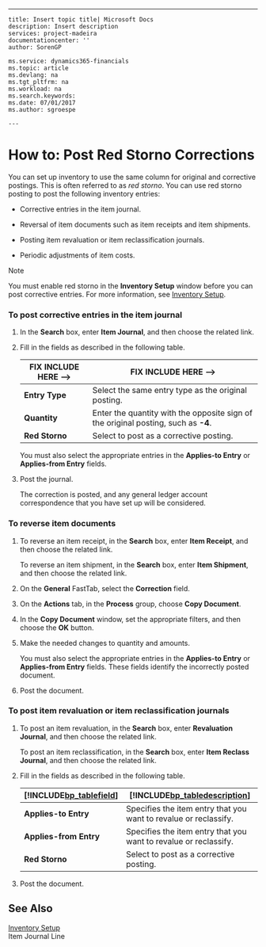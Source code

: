 ---
    title: Insert topic title| Microsoft Docs
    description: Insert description
    services: project-madeira
    documentationcenter: ''
    author: SorenGP

    ms.service: dynamics365-financials
    ms.topic: article
    ms.devlang: na
    ms.tgt_pltfrm: na
    ms.workload: na
    ms.search.keywords:
    ms.date: 07/01/2017
    ms.author: sgroespe

    ---
# How to: Post Red Storno Corrections
You can set up inventory to use the same column for original and corrective postings. This is often referred to as *red storno*. You can use red storno posting to post the following inventory entries:  
  
-   Corrective entries in the item journal.  
  
-   Reversal of item documents such as item receipts and item shipments.  
  
-   Posting item revaluation or item reclassification journals.  
  
-   Periodic adjustments of item costs.  
  
> [!NOTE]  
>  You must enable red storno in the **Inventory Setup** window before you can post corrective entries. For more information, see [Inventory Setup](../../LocalFunctionalityForMicrosoftDynamicsNav2016/Russia/inventory-setup.md).  
  
### To post corrective entries in the item journal  
  
1.  In the **Search** box, enter **Item Journal**, and then choose the related link.  
  
2.  Fill in the fields as described in the following table.  
  
    |FIX INCLUDE HERE<!--FIX INCLUDE HERE<!--[!INCLUDE[bp_tablefield](../../ApplicationDesign/includes/bp_tablefield_md.md)] --> -->|FIX INCLUDE HERE<!--FIX INCLUDE HERE<!--[!INCLUDE[bp_tabledescription](../../ApplicationDesign/includes/bp_tabledescription_md.md)] --> -->|  
    |---------------------------------|---------------------------------------|  
    |**Entry Type**|Select the same entry type as the original posting.|  
    |**Quantity**|Enter the quantity with the opposite sign of the original posting, such as **\-4**.|  
    |**Red Storno**|Select to post as a corrective posting.|  
  
     You must also select the appropriate entries in the **Applies\-to Entry** or **Applies\-from Entry** fields.  
  
3.  Post the journal.  
  
     The correction is posted, and any general ledger account correspondence that you have set up will be considered.  
  
### To reverse item documents  
  
1.  To reverse an item receipt, in the **Search** box, enter **Item Receipt**, and then choose the related link.  
  
     To reverse an item shipment, in the **Search** box, enter **Item Shipment**, and then choose the related link.  
  
2.  On the **General** FastTab, select the **Correction** field.  
  
3.  On the **Actions** tab, in the **Process** group, choose **Copy Document**.  
  
4.  In the **Copy Document** window, set the appropriate filters, and then choose the **OK** button.  
  
5.  Make the needed changes to quantity and amounts.  
  
     You must also select the appropriate entries in the **Applies\-to Entry** or **Applies\-from Entry** fields. These fields identify the incorrectly posted document.  
  
6.  Post the document.  
  
### To post item revaluation or item reclassification journals  
  
1.  To post an item revaluation, in the **Search** box, enter **Revaluation Journal**, and then choose the related link.  
  
     To post an item reclassification, in the **Search** box, enter **Item Reclass Journal**, and then choose the related link.  
  
2.  Fill in the fields as described in the following table.  
  
    |[!INCLUDE[bp_tablefield](../../ApplicationDesign/includes/bp_tablefield_md.md)]|[!INCLUDE[bp_tabledescription](../../ApplicationDesign/includes/bp_tabledescription_md.md)]|  
    |---------------------------------|---------------------------------------|  
    |**Applies\-to Entry**|Specifies the item entry that you want to revalue or reclassify.|  
    |**Applies\-from Entry**|Specifies the item entry that you want to revalue or reclassify.|  
    |**Red Storno**|Select to post as a corrective posting.|  
  
3.  Post the document.  
  
## See Also  
 [Inventory Setup](../../LocalFunctionalityForMicrosoftDynamicsNav2016/Russia/inventory-setup.md)   
 Item Journal Line
